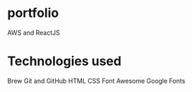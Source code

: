 # portfolio
AWS and ReactJS

# Technologies used
Brew
Git and GitHub
HTML
CSS
Font Awesome
Google Fonts
